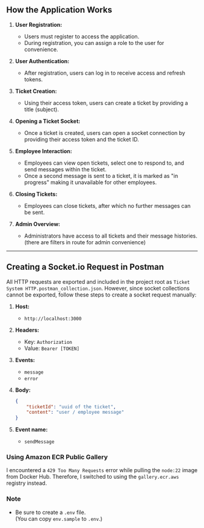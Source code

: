 ## How the Application Works

1. **User Registration:**

    - Users must register to access the application.
    - During registration, you can assign a role to the user for convenience.

2. **User Authentication:**

    - After registration, users can log in to receive access and refresh tokens.

3. **Ticket Creation:**

    - Using their access token, users can create a ticket by providing a title (subject).

4. **Opening a Ticket Socket:**

    - Once a ticket is created, users can open a socket connection by providing their access token and the ticket ID.

5. **Employee Interaction:**

    - Employees can view open tickets, select one to respond to, and send messages within the ticket.
    - Once a second message is sent to a ticket, it is marked as "in progress" making it unavailable for other employees.

6. **Closing Tickets:**

    - Employees can close tickets, after which no further messages can be sent.

7. **Admin Overview:**
    - Administrators have access to all tickets and their message histories. (there are filters in route for admin convenience)

---

## Creating a Socket.io Request in Postman

All HTTP requests are exported and included in the project root as `Ticket System HTTP.postman_collection.json`. However, since socket collections cannot be exported, follow these steps to create a socket request manually:

1. **Host:**

    - `http://localhost:3000`

2. **Headers:**

    - Key: `Authorization`
    - Value: `Bearer [TOKEN]`

3. **Events:**

    - `message`
    - `error`

4. **Body:**

    ```json
    {
        "ticketId": "uuid of the ticket",
        "content": "user / employee message"
    }
    ```

5. **Event name:**

    - `sendMessage`

### Using Amazon ECR Public Gallery

I encountered a `429 Too Many Requests` error while pulling the `node:22` image from Docker Hub. Therefore, I switched to using the `gallery.ecr.aws` registry instead.

### Note

-   Be sure to create a `.env` file.  
    (You can copy `env.sample` to `.env`.)
